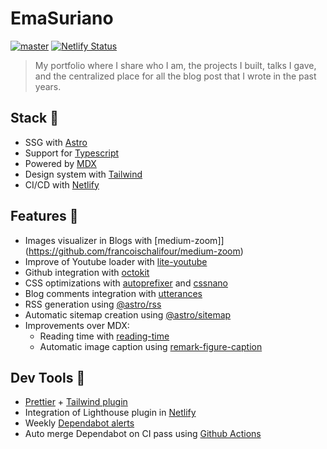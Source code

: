 # EmaSuriano

[![master](https://github.com/EmaSuriano/portfolio/actions/workflows/master.yml/badge.svg)](https://github.com/EmaSuriano/portfolio/actions/workflows/master.yml)
[![Netlify Status](https://api.netlify.com/api/v1/badges/6c5ab50c-b5ad-4c2f-a933-860a7bfc8530/deploy-status)](https://app.netlify.com/sites/gifted-dubinsky-50dab2/deploys)

> My portfolio where I share who I am, the projects I built, talks I gave, and the centralized place for all the blog post that I wrote in the past years.

## Stack 🚀

- SSG with [Astro](https://astro.build/)
- Support for [Typescript](https://www.typescriptlang.org/)
- Powered by [MDX](https://mdxjs.com/)
- Design system with [Tailwind](https://tailwindcss.com/)
- CI/CD with [Netlify](https://netlify.com/)

## Features 🎁

- Images visualizer in Blogs with [medium-zoom]](https://github.com/francoischalifour/medium-zoom)
- Improve of Youtube loader with [lite-youtube](https://github.com/justinribeiro/lite-youtube)
- Github integration with [octokit](https://github.com/octokit/core.js/)
- CSS optimizations with [autoprefixer](https://github.com/postcss/autoprefixer) and [cssnano](https://github.com/cssnano/cssnano)
- Blog comments integration with [utterances](https://github.com/utterance/utterances)
- RSS generation using [@astro/rss](https://github.com/withastro/astro/tree/main/packages/astro-rss)
- Automatic sitemap creation using [@astro/sitemap](https://github.com/withastro/astro/tree/main/packages/integrations/sitemap)
- Improvements over MDX:
  - Reading time with [reading-time](https://github.com/ngryman/reading-time)
  - Automatic image caption using [remark-figure-caption](https://github.com/Microflash/remark-figure-caption)

## Dev Tools 👷

- [Prettier](https://prettier.io/) + [Tailwind plugin](https://github.com/tailwindlabs/prettier-plugin-tailwindcss)
- Integration of Lighthouse plugin in [Netlify](https://docs.netlify.com/monitor-sites/lighthouse/)
- Weekly [Dependabot alerts](https://github.blog/2020-06-01-keep-all-your-packages-up-to-date-with-dependabot/)
- Auto merge Dependabot on CI pass using [Github Actions](https://github.com/marketplace/actions/dependabot-auto-merge)
